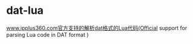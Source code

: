 # dat-lua
www.ipplus360.com官方支持的解析dat格式的Lua代码(Official support for parsing Lua code in DAT format ) 
